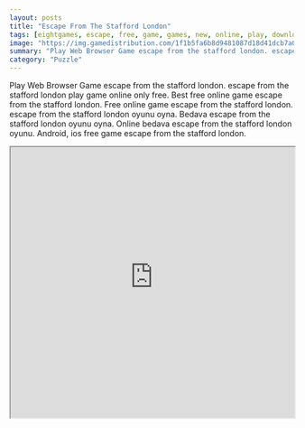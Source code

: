 ```yaml
---
layout: posts
title: "Escape From The Stafford London"
tags: [eightgames, escape, free, game, games, new, online, play, download, london, stafford, free, online, games, oyna, game, free, games, play, play, games]
image: "https://img.gamedistribution.com/1f1b5fa6b8d9481087d18d41dcb7a054.jpg"
summary: "Play Web Browser Game escape from the stafford london. escape from the stafford london play game online only free. Best free online game escape from the stafford london. Free online game escape from the stafford london. escape from the stafford london oyunu oyna. Bedava escape from the stafford london oyunu oyna. Online bedava escape from the stafford london oyunu. Android, ios free game escape from the stafford london."
category: "Puzzle"
---
```


Play Web Browser Game escape from the stafford london. escape from the stafford london play game online only free. Best free online game escape from the stafford london. Free online game escape from the stafford london. escape from the stafford london oyunu oyna. Bedava escape from the stafford london oyunu oyna. Online bedava escape from the stafford london oyunu. Android, ios free game escape from the stafford london.

<iframe width="100%" height="480px;" src="https://flash.gamedistribution.com?game=1f1b5fa6b8d9481087d18d41dcb7a054"></iframe>